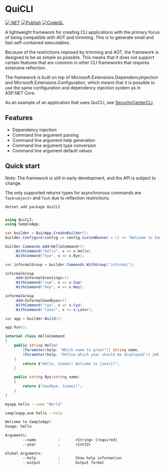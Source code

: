 # QuiCLI

[![.NET](https://github.com/FrodeHus/QuiCLI/actions/workflows/dotnet.yml/badge.svg)](https://github.com/FrodeHus/QuiCLI/actions/workflows/dotnet.yml)
[![Publish](https://github.com/FrodeHus/QuiCLI/actions/workflows/nuget.yml/badge.svg)](https://github.com/FrodeHus/QuiCLI/actions/workflows/nuget.yml)
[![CodeQL](https://github.com/FrodeHus/QuiCLI/actions/workflows/github-code-scanning/codeql/badge.svg)](https://github.com/FrodeHus/QuiCLI/actions/workflows/github-code-scanning/codeql)

A lightweight framework for creating CLI applications with the primary focus of being compatible with AOT and trimming. This is to generate small and fast self-contained executables.

Because of the restrictions imposed by trimming and AOT, the framework is designed to be as simple as possible. This means that it does not support certain features that are common in other CLI frameworks that requires extensive reflection.

The framework is built on top of Microsoft.Extensions.DependencyInjection and Microsoft.Extensions.Configuration, which means that it is possible to use the same configuration and dependency injection system as in ASP.NET Core.

As an example of an application that uses QuiCLI, see [SecurityCenterCLI](https://github.com/FrodeHus/SecurityCenterCLI).

## Features

- Dependency injection
- Command line argument parsing
- Command line argument help generation
- Command line argument type conversion
- Command line argument default values

## Quick start

_Note:_ The framework is still in early development, and the API is subject to change.

The only supported returns types for asynchronous commands are `Task<object>` and `Task` due to reflection restrictions.

`dotnet add package QuiCLI`

```csharp

using QuiCLI;
using SampleApp;

var builder = QuicApp.CreateBuilder();
builder.Configure(config => config.CustomBanner = () => "Welcome to SampleApp!");

builder.Commands.Add<HelloCommand>()
    .WithCommand("hello", x => x.Hello)
    .WithCommand("bye", x => x.Bye);

var informalGroup = builder.Commands.WithGroup("informal");

informalGroup
    .Add<InformalGreetings>()
    .WithCommand("sup", x => x.Sup)
    .WithCommand("hey", x => x.Hey);

informalGroup
    .Add<InformalGoodbyes>()
    .WithCommand("cya", x => x.Cya)
    .WithCommand("later", x => x.Later);

var app = builder.Build();

app.Run();


```

```csharp
internal class HelloCommand
{
    public string Hello(
        [Parameter(help: "Which name to greet")] string name,
        [Parameter(help: "Define which year should be displayed")] int year = 2024)
    {
        return $"Hello, {name}! Welcome to {year}!";
    }

    public string Bye(string name)
    {
        return $"Goodbye, {name}!";
    }
}
```

```cmd
myapp hello --name "World"
```

```cmd
sampleapp.exe hello --help

Welcome to SampleApp!
Usage: hello

Arguments:
        --name          :       <String> [required]
        --year          :       <Int32>

Global Arguments:
        --help          :       Show help information
        --output        :       Output format
```
